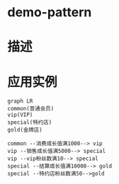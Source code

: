 # demo-pattern
# 描述
# 应用实例
```mermaid
graph LR
common(普通会员)
vip(VIP)
special(特约店)
gold(金牌店)

common --消费成长值满1000--> vip 
vip --销售成长值满5000--> special 
vip --vip粉丝数满10--> special
special --结算成长值满10000--> gold
special --特约店粉丝数满50-->gold
```
